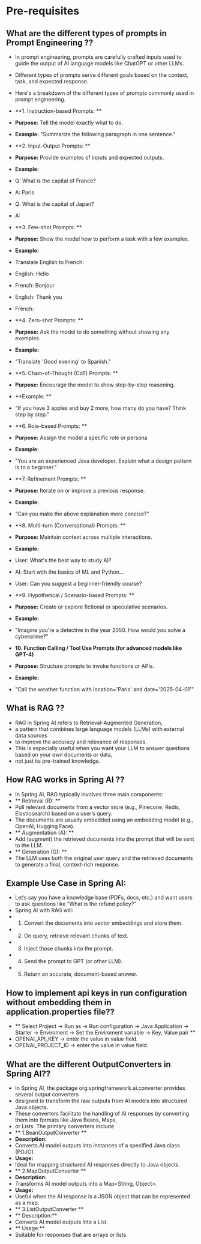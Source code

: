 # Pre-requisites

## What are the different types of prompts in Prompt Engineering ??
- In prompt engineering, prompts are carefully crafted inputs used to guide the output of AI language models like ChatGPT or other LLMs. 
- Different types of prompts serve different goals based on the context, task, and expected response. 
- Here's a breakdown of the different types of prompts commonly used in prompt engineering.

- **1. Instruction-based Prompts: **
- **Purpose:** Tell the model exactly what to do.
- **Example:** "Summarize the following paragraph in one sentence."

- **2. Input-Output Prompts: **
- **Purpose:** Provide examples of inputs and expected outputs.
- **Example:**
- Q: What is the capital of France?  
- A: Paris  
- Q: What is the capital of Japan?  
- A:

- **3. Few-shot Prompts: **
- **Purpose:** Show the model how to perform a task with a few examples.
- **Example:**
- Translate English to French:  
- English: Hello  
- French: Bonjour  
- English: Thank you  
- French:

- **4. Zero-shot Prompts: **
- **Purpose:** Ask the model to do something without showing any examples.
- **Example:**
- "Translate 'Good evening' to Spanish."

- **5. Chain-of-Thought (CoT) Prompts: **
- **Purpose:** Encourage the model to show step-by-step reasoning.
- **Example: **
- "If you have 3 apples and buy 2 more, how many do you have? Think step by step."

- **6. Role-based Prompts: **
- **Purpose:** Assign the model a specific role or persona
- **Example:**
- "You are an experienced Java developer. Explain what a design pattern is to a beginner."

- **7. Refinement Prompts: **
- **Purpose:** Iterate on or improve a previous response.
- **Example:**
- "Can you make the above explanation more concise?"

- **8. Multi-turn (Conversational) Prompts: **
- **Purpose:** Maintain context across multiple interactions.
- **Example:**
- User: What's the best way to study AI?
- AI: Start with the basics of ML and Python...
- User: Can you suggest a beginner-friendly course?

- **9. Hypothetical / Scenario-based Prompts: **
- **Purpose:** Create or explore fictional or speculative scenarios.
- **Example:** 
- "Imagine you're a detective in the year 2050. How would you solve a cybercrime?"

- **10. Function Calling / Tool Use Prompts (for advanced models like GPT-4)**
- **Purpose:** Structure prompts to invoke functions or APIs.
- **Example:**
- "Call the weather function with location='Paris' and date='2025-04-01'"

## What is RAG ??
- RAG in Spring AI refers to Retrieval-Augmented Generation, 
- a pattern that combines large language models (LLMs) with external data sources
-  to improve the accuracy and relevance of responses. 
- This is especially useful when you want your LLM to answer questions based on your own documents or data,
-  not just its pre-trained knowledge.

## How RAG works in Spring AI ??
- In Spring AI, RAG typically involves three main components:
- ** Retrieval (R): **
- Pull relevant documents from a vector store (e.g., Pinecone, Redis, Elasticsearch) based on a user’s query.
- The documents are usually embedded using an embedding model (e.g., OpenAI, Hugging Face).
- ** Augmentation (A): **
- Add (augment) the retrieved documents into the prompt that will be sent to the LLM.
- ** Generation (G): **
- The LLM uses both the original user query and the retrieved documents to generate a final, context-rich response.

## Example Use Case in Spring AI:
- Let’s say you have a knowledge base (PDFs, docs, etc.) and want users to ask questions like “What is the refund policy?”
- Spring AI with RAG will:
- 1. Convert the documents into vector embeddings and store them.
- 2. On query, retrieve relevant chunks of text.
- 3. Inject those chunks into the prompt.
- 4. Send the prompt to GPT (or other LLM).
- 5. Return an accurate, document-based answer.

## How to implement api keys in run configuration without embedding them in application.properties file??
- ** Select Project -> Run as -> Run configuration -> Java Application -> Starter -> Enviroment -> Set the Enviroment variable -> Key, Value pair **
- OPENAI_API_KEY -> enter the value in value field.
- OPENAI_PROJECT_ID -> enter the value in value field.

## What are the different OutputConverters in Spring AI??
- In Spring AI, the package org.springframework.ai.converter provides several output converters 
- designed to transform the raw outputs from AI models into structured Java objects. 
- These converters facilitate the handling of AI responses by converting them into formats like Java Beans, Maps, 
- or Lists. The primary converters include
- ** 1.BeanOutputConverter<T> **
- **Description:** 
- Converts AI model outputs into instances of a specified Java class (POJO).
- **Usage:** 
- Ideal for mapping structured AI responses directly to Java objects.
- ** 2.MapOutputConverter **
- **Description:** 
- Transforms AI model outputs into a Map<String, Object>.
- **Usage:** 
- Useful when the AI response is a JSON object that can be represented as a map.
- ** 3.ListOutputConverter **
- ** Description:**
- Converts AI model outputs into a List<String>.​
- ** Usage:**
- Suitable for responses that are arrays or lists.

